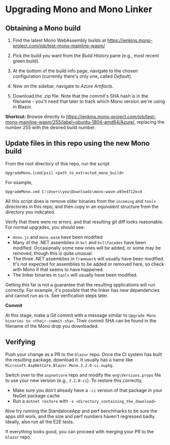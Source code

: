 # Upgrading Mono and Mono Linker

## Obtaining a Mono build

1. Find the latest Mono WebAssembly builds at https://jenkins.mono-project.com/job/test-mono-mainline-wasm/

1. Pick the build you want from the *Build History* pane (e.g., most recent green build).

1. At the bottom of the build info page, navigate to the chosen configuration (currently there's only one, called *Default*).

1. Now on the sidebar, navigate to *Azure Artifacts*.

1. Download the .zip file. Note that the commit's SHA hash is in the filename - you'll need that later to track which Mono version we're using in Blazor. 

**Shortcut:** Browse directly to https://jenkins.mono-project.com/job/test-mono-mainline-wasm/255/label=ubuntu-1804-amd64/Azure/, replacing the number 255 with the desired build number.

## Update files in this repo using the new Mono build

From the root directory of this repo, run the script

    UpgradeMono.[cmd|ps1] <path_to_extracted_mono_build>

For example,

    UpgradeMono.cmd C:\Users\you\Downloads\mono-wasm-a93e4712ecd

All this script does is remove older binaries from the `incoming` and `tools` directories in this repo, and then copy in an equivalent structure from the directory you indicated.

Verify that there were no errors, and that resulting git diff looks reasonable. For normal upgrades, you should see:

 * `mono.js` and `mono.wasm` have been modified
 * Many of the .NET assemblies in `bcl` and `bcl\facades` have been modified. Occasionally some new ones will be added, or some may be removed, though this is quite unusual.
 * The three .NET assemblies in `framework` will usually have been modified. It's not expected for assemblies to be added or removed here, so check with Mono if that seems to have happened.
 * The linker binaries in `tools` will usually have been modified.

Getting this far is not a guarantee that the resulting applications will run correctly. For example, it's possible that the linker has new dependencies and cannot run as-is. See verification steps later.

**Commit**

At this stage, make a Git commit with a message similar to `Upgrade Mono binaries to <their-commit-sha>`. Their commit SHA can be found in the filename of the Mono drop you downloaded.

## Verifying

Push your change as a PR to the `blazor` repo. Once the CI system has built the resulting package, download it. It usually has a name like `Microsoft.AspNetCore.Blazor.Mono.3.2.0-ci.nupkg`.

Switch over to the `aspnetcore` repo and modify the `eng\Versions.props` file to use your new version (e.g., `3.2.0-ci`). To restore this correctly,

 * Make sure you don't already have a `-ci` version of that package in your NuGet package cache
 * Run a `dotnet restore` with `-s <directory_containing_the_download>`

Now try running the StandaloneApp and perf benchmarks to be sure the apps still work, and the size and perf numbers haven't regressed badly. Ideally, also run all the E2E tests.

If everything looks good, you can proceed with merging your PR to the `blazor` repo.
